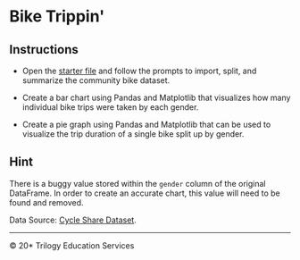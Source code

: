# Bike Trippin'

## Instructions


* Open the [starter file](Unsolved/bike_trippin.ipynb) and follow the prompts to import, split, and summarize the community bike dataset.

* Create a bar chart using Pandas and Matplotlib that visualizes how many individual bike trips were taken by each gender.

* Create a pie graph using Pandas and Matplotlib that can be used to visualize the trip duration of a single bike split up by gender.

## Hint

There is a buggy value stored within the `gender` column of the original DataFrame. In order to create an accurate chart, this value will need to be found and removed.

Data Source: [Cycle Share Dataset](https://www.kaggle.com/pronto/cycle-share-dataset#trip.csv).
- - -

© 20* Trilogy Education Services
